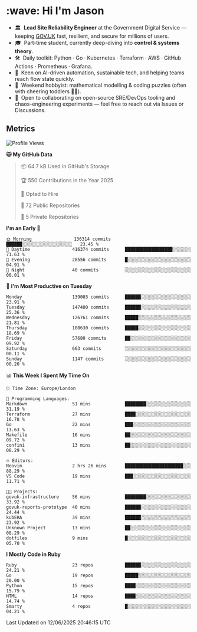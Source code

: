 <h1 align="left" id="jason-title">:wave: Hi I'm Jason</h1>

- 🏛️ &nbsp;**Lead Site Reliability Engineer** at the Government Digital Service — keeping [GOV.UK](https://www.gov.uk/) fast, resilient, and secure for millions of users.  
- 🎓 &nbsp;Part-time student, currently deep-diving into **control & systems theory**.  
- 🛠️ &nbsp;Daily toolkit: Python · Go · Kubernetes · Terraform · AWS · GitHub Actions · Prometheus · Grafana.  
- 🌱 &nbsp;Keen on AI-driven automation, sustainable tech, and helping teams reach flow state quickly.  
- 🧩 &nbsp;Weekend hobbyist: mathematical modelling & coding puzzles (often with cheering toddlers 👶👶). 
- 🤝 &nbsp;Open to collaborating on open-source SRE/DevOps tooling and chaos-engineering experiments — feel free to reach out via Issues or Discussions.


<h2>Metrics</h2>

<!--START_SECTION:waka-->
![Profile Views](http://img.shields.io/badge/Profile%20Views-0-blue)

**🐱 My GitHub Data** 

> 📦 64.7 kB Used in GitHub's Storage 
 > 
> 🏆 550 Contributions in the Year 2025
 > 
> 💼 Opted to Hire
 > 
> 📜 72 Public Repositories 
 > 
> 🔑 5 Private Repositories 
 > 
**I'm an Early 🐤** 

```text
🌞 Morning                136314 commits      ██████░░░░░░░░░░░░░░░░░░░   23.45 % 
🌆 Daytime                416374 commits      ██████████████████░░░░░░░   71.63 % 
🌃 Evening                28556 commits       █░░░░░░░░░░░░░░░░░░░░░░░░   04.91 % 
🌙 Night                  40 commits          ░░░░░░░░░░░░░░░░░░░░░░░░░   00.01 % 
```
📅 **I'm Most Productive on Tuesday** 

```text
Monday                   139003 commits      ██████░░░░░░░░░░░░░░░░░░░   23.91 % 
Tuesday                  147400 commits      ██████░░░░░░░░░░░░░░░░░░░   25.36 % 
Wednesday                126761 commits      █████░░░░░░░░░░░░░░░░░░░░   21.81 % 
Thursday                 108630 commits      █████░░░░░░░░░░░░░░░░░░░░   18.69 % 
Friday                   57680 commits       ██░░░░░░░░░░░░░░░░░░░░░░░   09.92 % 
Saturday                 663 commits         ░░░░░░░░░░░░░░░░░░░░░░░░░   00.11 % 
Sunday                   1147 commits        ░░░░░░░░░░░░░░░░░░░░░░░░░   00.20 % 
```


📊 **This Week I Spent My Time On** 

```text
🕑︎ Time Zone: Europe/London

💬 Programming Languages: 
Markdown                 51 mins             ████████░░░░░░░░░░░░░░░░░   31.19 % 
Terraform                27 mins             ████░░░░░░░░░░░░░░░░░░░░░   16.78 % 
Go                       22 mins             ███░░░░░░░░░░░░░░░░░░░░░░   13.63 % 
Makefile                 16 mins             ██░░░░░░░░░░░░░░░░░░░░░░░   09.72 % 
confini                  13 mins             ██░░░░░░░░░░░░░░░░░░░░░░░   08.29 % 

🔥 Editors: 
Neovim                   2 hrs 26 mins       ██████████████████████░░░   88.29 % 
VS Code                  19 mins             ███░░░░░░░░░░░░░░░░░░░░░░   11.71 % 

🐱‍💻 Projects: 
govuk-infrastructure     56 mins             ████████░░░░░░░░░░░░░░░░░   33.92 % 
govuk-reports-prototype  40 mins             ██████░░░░░░░░░░░░░░░░░░░   24.44 % 
kubERA                   39 mins             ██████░░░░░░░░░░░░░░░░░░░   23.92 % 
Unknown Project          13 mins             ██░░░░░░░░░░░░░░░░░░░░░░░   08.29 % 
dotfiles                 9 mins              █░░░░░░░░░░░░░░░░░░░░░░░░   05.70 % 
```

**I Mostly Code in Ruby** 

```text
Ruby                     23 repos            ██████░░░░░░░░░░░░░░░░░░░   24.21 % 
Go                       19 repos            █████░░░░░░░░░░░░░░░░░░░░   20.00 % 
Python                   15 repos            ████░░░░░░░░░░░░░░░░░░░░░   15.79 % 
HTML                     14 repos            ████░░░░░░░░░░░░░░░░░░░░░   14.74 % 
Smarty                   4 repos             █░░░░░░░░░░░░░░░░░░░░░░░░   04.21 % 
```




 Last Updated on 12/06/2025 20:46:15 UTC
<!--END_SECTION:waka-->

<!-- links -->

[issues page]: https://github.com/jasonBirchall/jasonBirchall/issues "jasonBirchall/issues"
